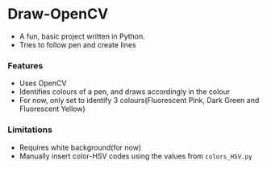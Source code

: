 # Draw-OpenCV

- A fun, basic project written in Python. 
- Tries to follow pen and create lines

### Features
- Uses OpenCV
- Identifies colours of a pen, and draws accordingly in the colour
- For now, only set to identify 3 colours(Fluorescent Pink, Dark Green and Fluorescent Yellow)

### Limitations
- Requires white background(for now)
- Manually insert color-HSV codes using the values from ```colors_HSV.py```
